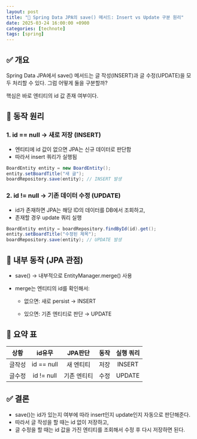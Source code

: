 ```yaml
---
layout: post
title: "🧠 Spring Data JPA의 save() 메서드: Insert vs Update 구분 원리"
date: 2025-03-24 16:00:00 +0900
categories: [technote]
tags: [spring]
---
```


## ✅ 개요

Spring Data JPA에서 save() 메서드는 글 작성(INSERT)과 글 수정(UPDATE)을 모두 처리할 수 있다. 그럼 어떻게 둘을 구분할까?

핵심은 바로 엔티티의 id 값 존재 여부이다.

## 📌 동작 원리

### 1. id == null → 새로 저장 (INSERT)

- 엔티티에 id 값이 없으면 JPA는 신규 데이터로 판단함
- 따라서 insert 쿼리가 실행됨
```java
BoardEntity entity = new BoardEntity();
entity.setBoardTitle("새 글");
boardRepository.save(entity); // INSERT 발생
```
### 2. id != null → 기존 데이터 수정 (UPDATE)

- id가 존재하면 JPA는 해당 ID의 데이터를 DB에서 조회하고,
- 존재할 경우 update 쿼리 실행

```java
BoardEntity entity = boardRepository.findById(id).get();
entity.setBoardTitle("수정된 제목");
boardRepository.save(entity); // UPDATE 발생
```

## 🧠 내부 동작 (JPA 관점)

- save() → 내부적으로 EntityManager.merge() 사용

- merge는 엔티티의 id를 확인해서:

    - 없으면: 새로 persist → INSERT

    - 있으면: 기존 엔티티로 판단 → UPDATE


## 📌 요약 표
|상황|id유무|JPA판단|동작|실행 쿼리|
|:---:|:---:|:---:|:---:|:---:|
|글작성|id == null|새 엔티티|저장|INSERT|
|글수정|id != null|기존 엔티티|수정|UPDATE|

    
## ✅ 결론

- save()는 id가 있는지 여부에 따라 insert인지 update인지 자동으로 판단해준다.
- 따라서 글 작성을 할 때는 id 없이 저장하고,
- 글 수정을 할 때는 id 값을 가진 엔티티를 조회해서 수정 후 다시 저장하면 된다.

